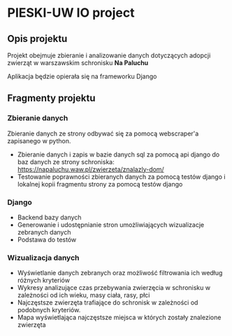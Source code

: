 # PIESKI-UW IO project

## Opis projektu
Projekt obejmuje zbieranie i analizowanie danych dotyczących adopcji zwierząt w warszawskim schronisku **Na Paluchu**

Aplikacja będzie opierała się na frameworku Django

## Fragmenty projektu
### Zbieranie danych 
Zbieranie danych ze strony odbywać się za pomocą webscraper'a zapisanego w python.
- Zbieranie danych i zapis w bazie danych sql za pomocą api django do baz danych ze strony schroniska: https://napaluchu.waw.pl/zwierzeta/znalazly-dom/
- Testowanie poprawności zbieranych danych za pomocą testów django i lokalnej kopii fragmentu strony za pomocą testów django

### Django
- Backend bazy danych
- Generowanie i udostępnianie stron umożliwiających wizualizacje zebranych danych
- Podstawa do testów

### Wizualizacja danych
- Wyświetlanie danych zebranych oraz możliwość filtrowania ich według różnych kryteriów
- Wykresy analizujące czas przebywania zwierzęcia w schronisku w zależności od ich wieku, masy ciała, rasy, płci
- Najczęstsze zwierzęta trafiające do schronisk w zależności od podobnych kryteriów.
- Mapa wyświetlająca najczęstsze miejsca w których zostały znalezione zwierzęta
